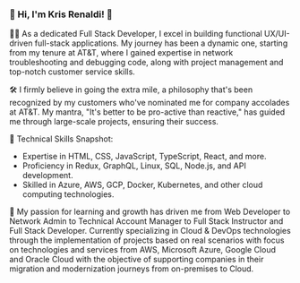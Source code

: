 ### 👋 Hi, I'm Kris Renaldi! 🚀

👨‍💻 As a dedicated Full Stack Developer, I excel in building functional UX/UI-driven full-stack applications. My journey has been a dynamic one, starting from my tenure at AT&T, where I gained expertise in network troubleshooting and debugging code, along with project management and top-notch customer service skills.

🛠️ I firmly believe in going the extra mile, a philosophy that's been recognized by my customers who've nominated me for company accolades at AT&T. My mantra, "It's better to be pro-active than reactive," has guided me through large-scale projects, ensuring their success.

🌟 Technical Skills Snapshot:
- Expertise in HTML, CSS, JavaScript, TypeScript, React, and more.
- Proficiency in Redux, GraphQL, Linux, SQL, Node.js, and API development.
- Skilled in Azure, AWS, GCP, Docker, Kubernetes, and other cloud computing technologies.

🌱 My passion for learning and growth has driven me from Web Developer to Network Admin to Technical Account Manager to Full Stack Instructor and Full Stack Developer. Currently specializing in Cloud & DevOps technologies through the implementation of projects based on real scenarios with focus on technologies and services from AWS, Microsoft Azure, Google Cloud and Oracle Cloud with the objective of supporting companies in their migration and modernization journeys from on-premises to Cloud.

<!--
**krenaldi/krenaldi** is a ✨ _special_ ✨ repository because its `README.md` (this file) appears on your GitHub profile.

Here are some ideas to get you started:

- 🔭 I’m currently working on ...
- 🌱 I’m currently learning ...
- 👯 I’m looking to collaborate on ...
- 🤔 I’m looking for help with ...
- 💬 Ask me about ...
- 📫 How to reach me: ...
- 😄 Pronouns: ...
- ⚡ Fun fact: ...
-->
